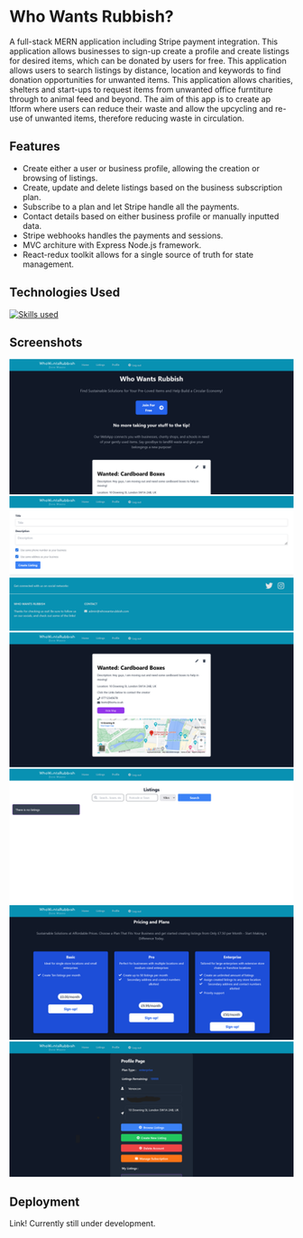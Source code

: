# Who Wants Rubbish?

A full-stack MERN application including Stripe payment integration. This application allows businesses to sign-up create a profile and create listings for desired items, which can be donated by users for free. This application allows users to search listings by distance, location and keywords to find donation opportunities for unwanted items. This application allows charities, shelters and start-ups to request items from unwanted office furntiture through to animal feed and beyond. The aim of this app is to create ap ltform where users can reduce their waste and allow the upcycling and re-use of unwanted items, therefore reducing waste in circulation.

## Features

- Create either a user or business profile, allowing the creation or browsing of listings.
- Create, update and delete listings based on the business subscription plan.
- Subscribe to a plan and let Stripe handle all the payments.
- Contact details based on either business profile or manually inputted data.
- Stripe webhooks handles the payments and sessions.
- MVC architure with Express Node.js framework.
- React-redux toolkit allows for a single source of truth for state management.

## Technologies Used

[![Skills used](https://skillicons.dev/icons?i=js,html,css,tailwind,react,nodejs,redux,express)](https://skillicons.dev)

## Screenshots

![This is the homepage](/frontend/src/assets/ScreenShots/HomePageSS.png)
![Listing Creation](/frontend/src/assets/ScreenShots/ListingCreation.png)
![Listing Screenshot](/frontend/src/assets/ScreenShots/listingSS.png)
![Listings List](/frontend/src/assets/ScreenShots/listingsSS.png)
![Pricing Screenshot](/frontend/src/assets/ScreenShots/PricingSS.png)
![Profile Screenshot](/frontend/src/assets/ScreenShots/ProfileSS.png)

## Deployment

Link! Currently still under development.
